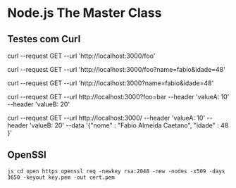 # Node.js The Master Class

## Testes com Curl

curl --request GET --url 'http://localhost:3000/foo'

curl --request GET --url 'http://localhost:3000/foo?name=fabio&idade=48'

curl --request GET --url 'http://localhost:3000?name=fabio&idade=48'

curl --request GET --url http://localhost:3000?foo=bar --header 'valueA: 10' --header 'valueB: 20'

curl --request GET --url http://localhost:3000/ --header 'valueA: 10' --header 'valueB: 20' --data '{"nome" : "Fabio Almeida Caetano", "idade" : 48 }'

## OpenSSl

`js
cd open https
openssl req -newkey rsa:2048 -new -nodes -x509 -days 3650 -keyout key.pem -out cert.pem
`


